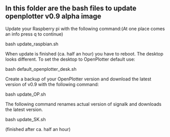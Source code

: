 ## In this folder are the bash files to update openplotter v0.9 alpha image

Update your Raspberry pi with the following command:(At one place comes an info press q to continue)

bash update_raspbian.sh

When update is finished (ca. half an hour) you have to reboot. The desktop looks different. To set the desktop to OpenPlotter default use:

bash default_openplotter_desk.sh


Create a backup of your OpenPlotter version and download the latest version of v0.9 with the following command:

bash update_OP.sh


The following command renames actual version of signalk and downloads the latest version.

bash update_SK.sh

(finished after ca. half an hour)